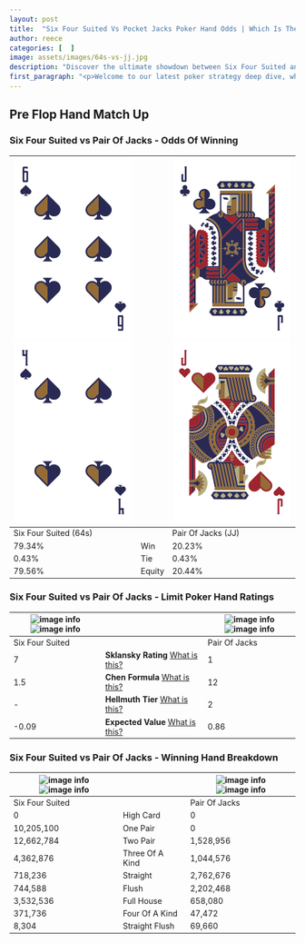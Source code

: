 ```yaml
---
layout: post
title:  "Six Four Suited Vs Pocket Jacks Poker Hand Odds | Which Is The Better Hand In Poker? A Complete Guide"
author: reece
categories: [  ]
image: assets/images/64s-vs-jj.jpg
description: "Discover the ultimate showdown between Six Four Suited and Pair Of Jacks in poker! Uncover the odds, strategies, and scenarios where one hand triumphs over the other. Get ready to up your poker game with this thrilling analysis."
first_paragraph: "<p>Welcome to our latest poker strategy deep dive, where we're pitting two distinct hands against each other in a high-stakes showdown: Six Four Suited vs Pair Of Jacks.</p><p>In the dynamic world of poker, every decision counts, and knowing which hand holds the upper hand is key to your success at the table.</p><p>In this article, we'll dissect these two hands, explore the scenarios where one dominates the other, and equip you with the knowledge to make strategic choices that can tip the odds in your favor.</p><p>Get ready to unravel the intriguing dynamics of these poker hands and elevate your game to new heights.</p>"
---
```




[comment]: # (sp0)

## Pre Flop Hand Match Up

<div class="table hand-ratings" markdown="1"> 



### Six Four Suited vs Pair Of Jacks - Odds Of Winning


    
| ![image info](assets/images/hand1/6.png) ![image info](assets/images/hand1/4.png) |  | ![image info](assets/images/hand2/j.png) ![image info](assets/images/hand2/jo.png) |
| -------- | -------- | -------- |
| Six Four Suited (64s) |  | Pair Of Jacks (JJ) |
| 79.34% | Win | 20.23% |
| 0.43% | Tie | 0.43% |
| 79.56% | Equity | 20.44% |




[comment]: # (sp1)



### Six Four Suited vs Pair Of Jacks - Limit Poker Hand Ratings


    
| ![image info](https://www.riverpairs.com/assets/images/hand1/6.png) ![image info](https://www.riverpairs.com/assets/images/hand1/4.png) |  | ![image info](https://www.riverpairs.com/assets/images/hand2/j.png) ![image info](https://www.riverpairs.com/assets/images/hand2/jo.png) |
| -------- | -------- | -------- |
| Six Four Suited |  | Pair Of Jacks |
| 7 | **Sklansky Rating** [What is this?](/sklansky-rating-explained) | 1 |
| 1.5 | **Chen Formula** [What is this?](/chen-formula-explained) | 12 |
| - | **Hellmuth Tier** [What is this?](/Hellmuth-tier-explained) | 2 |
| -0.09 | **Expected Value** [What is this?](/expected-value-explained) | 0.86 |




[comment]: # (sp2)



### Six Four Suited vs Pair Of Jacks - Winning Hand Breakdown


    
| ![image info](https://www.riverpairs.com/assets/images/hand1/6.png) ![image info](https://www.riverpairs.com/assets/images/hand1/4.png) |  | ![image info](https://www.riverpairs.com/assets/images/hand2/j.png) ![image info](https://www.riverpairs.com/assets/images/hand2/jo.png) |
| -------- | -------- | -------- |
| Six Four Suited |  | Pair Of Jacks |
| 0 | High Card | 0 |
| 10,205,100 | One Pair | 0 |
| 12,662,784 | Two Pair | 1,528,956 |
| 4,362,876 | Three Of A Kind | 1,044,576 |
| 718,236 | Straight | 2,762,676 |
| 744,588 | Flush | 2,202,468 |
| 3,532,536 | Full House | 658,080 |
| 371,736 | Four Of A Kind | 47,472 |
| 8,304 | Straight Flush | 69,660 |




[comment]: # (sp3)



</div>

[comment]: # (sp4)



[comment]: # (sp5)

